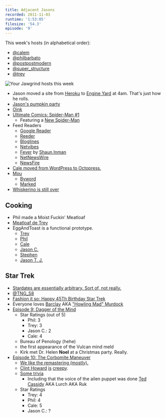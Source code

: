 ```yaml
---
title: Adjacent Jasons
recorded: 2011-11-03
runtime: '1:53:05'
filesize: '54.3'
episode: '9'
---
```


This week's hosts (in alphabetical order):

- [@calem](https://twitter.com/calem)
- [@philbarbato](https://twitter.com/philbarbato)
- [@postpostmodern](https://twitter.com/postpostmodern)
- [@super_structure](https://twitter.com/super_structure)
- [@trey](https://twitter.com/trey)

![Your Jawgrind hosts this week](https://treylabs-cdn.nyc3.digitaloceanspaces.com/jawgrind/Jawgrind-Episode-9.jpg)

- Jason moved a site from [Heroku](http://www.heroku.com/) to [Engine Yard](http://www.engineyard.com/) at 4am. That's just how he rolls.
- [Jason's pumpkin party](http://needtotaste.wordpress.com/2011/10/25/punkin-night-one-superb-seasonal-potluck/)
- [Oink](http://oink.com)
- [Ultimate Comics: Spider-Man #1](http://www.comixology.com/sku/JUL110605/Ultimate-Comics-Spider-Man-1)
    - Featuring a [New Spider-Man](http://en.wikipedia.org/wiki/Miles_Morales)
- Feed Readers
    - [Google Reader](http://www.google.com/reader/)
    - [Reeder](http://reederapp.com/)
    - [Bloglines](http://www.bloglines.com/)
    - [Netvibes](http://www.netvibes.com/)
    - [Fever](http://feedafever.com/) by [Shaun Inman](http://shauninman.com/)
    - [NetNewsWire](http://netnewswireapp.com/)
    - [NewsFire](http://www.newsfirerss.com/)
- [Cale moved from WordPress to Octopress.](http://www.midnightcheese.com/2011/11/switching-from-wordpress-to-octopress/)
- [Mou](http://mouapp.com/)
    - [Byword](http://bywordapp.com/)
    - [Marked](http://markedapp.com/)
- [Whiskerino is still over](http://yewknee.com/blog/13736/)

## Cooking

- Phil made a Moist Fuckin' Meatloaf
- [Meatloaf de Trey](http://eggandtoast.com/trey/card/83/)
- EggAndToast is a functional prototype.
    - [Trey](http://eggandtoast.com/trey)
    - [Phil](http://eggandtoast.com/phil)
    - [Cale](http://eggandtoast.com/cale)
    - [Jason C.](http://eggandtoast.com/super_structure)
    - [Stephen](http://eggandtoast.com/wyattdanger)
    - [Jason T. J.](http://eggandtoast.com/jtj)

## Star Trek

- [Stardates are essentially arbitrary. Sort of, not really.](http://en.wikipedia.org/wiki/Stardate)
- [@TNG_S8](https://twitter.com/TNG_S8)
- [Fashion it so: Happy 45Th Birthday Star Trek](http://sttngfashion.tumblr.com/post/10005750381/happy-45th-birthday-star-trek)
- Everyone loves [Barclay](http://en.wikipedia.org/wiki/Reginald_Barclay) AKA ["Howling Mad" Murdock](http://en.wikipedia.org/wiki/H._M._Murdock)
- [Episode 9: Dagger of the Mind](http://en.wikipedia.org/wiki/Dagger_of_the_Mind)
    - Star Ratings (out of 5)
        - Phil: 3
        - Trey: 3
        - Jason C.: 2
        - Cale: 4
    - Bureau of Penology (hehe)
    - the first appearance of the Vulcan mind meld
    - Kirk met Dr. Helen **Noel** at a Christmas party. Really.
- [Episode 10: The Corbomite Maneuver](http://en.wikipedia.org/wiki/The_Corbomite_Maneuver)
    - [We like the remastering (mostly).](http://trekmovie.com/2006/12/09/the-corbomite-maneuver-screenshots/)
    - [Clint Howard](http://en.wikipedia.org/wiki/Clint_Howard) [is](http://www.nndb.com/people/628/000025553/clint-howard-sm.jpg) [creepy](http://itthing.com/wp-content/uploads/2015/07/Clint-Howard.jpg).
    - [Some trivia](http://www.youtube.com/watch?v=dcGniXPfHCQ)
        - Including that the voice of the ailen puppet was done [Ted Cassidy](http://en.memory-alpha.org/wiki/Ted_Cassidy) AKA Lurch AKA Ruk
    - Star Ratings
        - Trey: 4
        - Phil: 4
        - Cale: 5
        - Jason C.: ?
